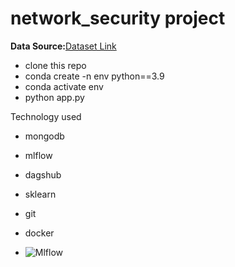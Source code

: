 # network_security project



**Data Source:**[Dataset Link](https://www.kaggle.com/datasets/shashwatwork/phishing-dataset-for-machine-learning)

- clone this repo
- conda create -n env python==3.9
- conda activate env
- python app.py

Technology used 
- mongodb
- mlflow
- dagshub
- sklearn
- git
- docker

- ![Mlflow](https://github.com/user-attachments/assets/03ec39ed-00ab-435c-9462-d08d6d0b635a)
